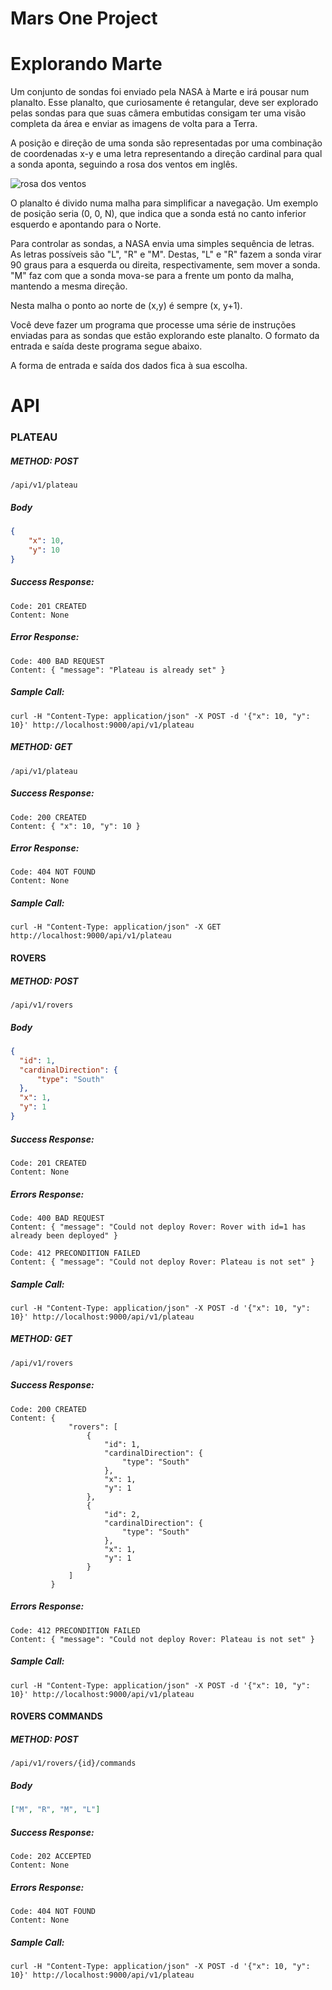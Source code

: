 # Mars One Project

# Explorando Marte

Um conjunto de sondas foi enviado pela NASA à Marte e irá pousar num planalto.
Esse planalto, que curiosamente é retangular, deve ser explorado pelas sondas para que suas câmera embutidas consigam ter uma visão completa da área e enviar as imagens de volta para a Terra.

A posição e direção de uma sonda são representadas por uma combinação de coordenadas x-y e uma letra representando a direção cardinal para qual a sonda aponta, seguindo a rosa dos ventos em inglês.

![rosa dos ventos](http://i.imgur.com/li8Ae5L.png "Rosa dos Ventos")

O planalto é divido numa malha para simplificar a navegação. Um exemplo de posição seria (0, 0, N), que indica que a sonda está no canto inferior esquerdo e apontando para o Norte.

Para controlar as sondas, a NASA envia uma simples sequência de letras. As letras possíveis são "L", "R" e "M". Destas, "L" e "R" fazem a sonda virar 90 graus para a esquerda  ou direita, respectivamente, sem mover a sonda. "M" faz com que a sonda mova-se para a frente um ponto da malha, mantendo a mesma direção.

Nesta malha o ponto ao norte de (x,y) é sempre (x, y+1).

Você deve fazer um programa que processe uma série de instruções enviadas para as sondas que estão explorando este planalto.
O formato da entrada e saída deste programa segue abaixo.

A forma de entrada e saída dos dados fica à sua escolha.

# API

### **PLATEAU**
##### **METHOD: POST**
```
/api/v1/plateau
```

##### **Body**

```json
{
    "x": 10,
    "y": 10
}
```

##### **Success Response:**

```
Code: 201 CREATED
Content: None
```

##### **Error Response:**
```
Code: 400 BAD REQUEST 
Content: { "message": "Plateau is already set" }
``` 

##### **Sample Call:**
```
curl -H "Content-Type: application/json" -X POST -d '{"x": 10, "y": 10}' http://localhost:9000/api/v1/plateau
```
##### **METHOD: GET**
```
/api/v1/plateau
```


##### **Success Response:**

```
Code: 200 CREATED
Content: { "x": 10, "y": 10 }
```

##### **Error Response:**
```
Code: 404 NOT FOUND 
Content: None
``` 

##### **Sample Call:**
```
curl -H "Content-Type: application/json" -X GET http://localhost:9000/api/v1/plateau
```

#### **ROVERS**
##### **METHOD: POST**
```
/api/v1/rovers
```

##### **Body**

```json
{
  "id": 1,
  "cardinalDirection": {
      "type": "South"
  },
  "x": 1,
  "y": 1
}
```

##### **Success Response:**

```
Code: 201 CREATED
Content: None
```

##### **Errors Response:**
```
Code: 400 BAD REQUEST 
Content: { "message": "Could not deploy Rover: Rover with id=1 has already been deployed" }
```

```
Code: 412 PRECONDITION FAILED 
Content: { "message": "Could not deploy Rover: Plateau is not set" }
```  

##### **Sample Call:**
```
curl -H "Content-Type: application/json" -X POST -d '{"x": 10, "y": 10}' http://localhost:9000/api/v1/plateau
```
##### **METHOD: GET**
```
/api/v1/rovers
```

##### **Success Response:**

```
Code: 200 CREATED
Content: {
             "rovers": [
                 {
                     "id": 1,
                     "cardinalDirection": {
                         "type": "South"
                     },
                     "x": 1,
                     "y": 1
                 },
                 {
                     "id": 2,
                     "cardinalDirection": {
                         "type": "South"
                     },
                     "x": 1,
                     "y": 1
                 }
             ]
         }
```

##### **Errors Response:**
```
Code: 412 PRECONDITION FAILED 
Content: { "message": "Could not deploy Rover: Plateau is not set" }
```  

##### **Sample Call:**
```
curl -H "Content-Type: application/json" -X POST -d '{"x": 10, "y": 10}' http://localhost:9000/api/v1/plateau
```

#### **ROVERS COMMANDS**
##### **METHOD: POST**
```
/api/v1/rovers/{id}/commands
```

##### **Body**

```json
["M", "R", "M", "L"]
```

##### **Success Response:**

```
Code: 202 ACCEPTED
Content: None
```

##### **Errors Response:**
```
Code: 404 NOT FOUND
Content: None
```

##### **Sample Call:**
```
curl -H "Content-Type: application/json" -X POST -d '{"x": 10, "y": 10}' http://localhost:9000/api/v1/plateau
```
